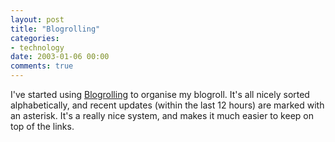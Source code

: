 ```yaml
---
layout: post
title: "Blogrolling"
categories:
- technology
date: 2003-01-06 00:00
comments: true
---
```


<p>I've started using <a href="http://www.blogrolling.com" title="Set up a blogroll">Blogrolling</a> to organise my blogroll. It's all nicely sorted alphabetically, and recent updates (within the last 12 hours) are marked with an asterisk. It's a really nice system, and makes it much easier to keep on top of the links.</p>


